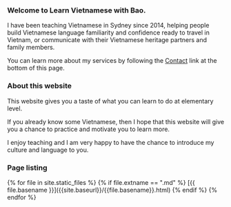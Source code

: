 <h3>Welcome to Learn Vietnamese with Bao.</h3>
I have been teaching Vietnamese in Sydney since 2014, helping people build Vietnamese language familiarity and confidence ready to travel in Vietnam, or communicate with their Vietnamese heritage partners and family members.

You can learn more about my services by following the <a href="https://www.tutorfinder.com.au/tutors/detail.php?TutorID=49762">Contact</a> link at the bottom of this page.
<h3>About this website</h3>
This website gives you a taste of what you can learn to do at elementary level.

If you already know some Vietnamese, then I hope that this website will give you a chance to practice and motivate you to learn more.

I enjoy teaching and I am very happy to have the chance to introduce my culture and language to you.
<h3>Page listing</h3>
{% for file in site.static_files %}
{% if file.extname == ".md" %}
[{{ file.basename }}]({{site.baseurl}}/{{file.basename}}.html)
{% endif %}
{% endfor %}
